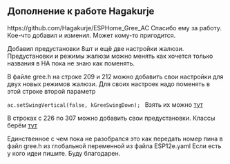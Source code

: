 <h2>Дополнение к работе Hagakurje</h2>
https://github.com/Hagakurje/ESPHome_Gree_AC
Спасибо ему за работу. 
Кое-что добавил и изменил. Может кому-то пригодится.

Добавил предустановки 8шт и ещё две настройки жалюзи.
Предустановки и режимы жалюзи можно менять как хочется 
только названия в HA пока не знаю как поменять.

В файле gree.h на строке 209 и 212 можно добавить свои настройки для двух новых режимов жалюзи.
Для своих настроек надо поменять в этой строке второй параметр

`ac.setSwingVertical(false, kGreeSwingDown);
`
Взять их можно [тут](https://crankyoldgit.github.io/IRremoteESP8266/doxygen/html/ir__Gree_8h.html)

В строках с 226 по 307 можно добавить свои предустановки. 
Классы берём [тут](https://crankyoldgit.github.io/IRremoteESP8266/doxygen/html/classIRGreeAC.html#a1b571dea8a5bf553554e45074f3a01c0) 

Единственное с чем пока не разобрался это как передать номер пина в файл gree.h 
из глобальной переменной из файла ESP12e.yaml
Если есть у кого идеи пишите. Буду благодарен.